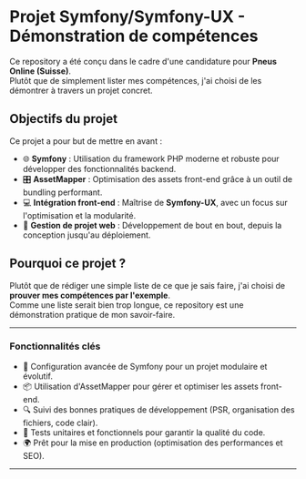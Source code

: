 # Projet Symfony/Symfony-UX - Démonstration de compétences

Ce repository a été conçu dans le cadre d'une candidature pour **Pneus Online (Suisse)**.  
Plutôt que de simplement lister mes compétences, j'ai choisi de les démontrer à travers un projet concret.

## Objectifs du projet

Ce projet a pour but de mettre en avant :  
- 🌐 **Symfony** : Utilisation du framework PHP moderne et robuste pour développer des fonctionnalités backend.  
- 🎛️ **AssetMapper** : Optimisation des assets front-end grâce à un outil de bundling performant.  
- 💻 **Intégration front-end** : Maîtrise de **Symfony-UX**, avec un focus sur l'optimisation et la modularité.  
- 🚀 **Gestion de projet web** : Développement de bout en bout, depuis la conception jusqu'au déploiement.

## Pourquoi ce projet ?

Plutôt que de rédiger une simple liste de ce que je sais faire, j'ai choisi de **prouver mes compétences par l'exemple**.  
Comme une liste serait bien trop longue, ce repository est une démonstration pratique de mon savoir-faire.

---

### Fonctionnalités clés

- 🔧 Configuration avancée de Symfony pour un projet modulaire et évolutif.  
- 📦 Utilisation d'AssetMapper pour gérer et optimiser les assets front-end.  
- 🔍 Suivi des bonnes pratiques de développement (PSR, organisation des fichiers, code clair).  
- 🧪 Tests unitaires et fonctionnels pour garantir la qualité du code.  
- 🌍 Prêt pour la mise en production (optimisation des performances et SEO).

---
